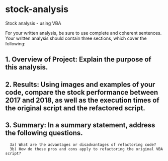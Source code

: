# stock-analysis
Stock analysis - using VBA 

For your written analysis, be sure to use complete and coherent sentences. Your written analysis should contain three sections, which cover the following:

## 1. Overview of Project: Explain the purpose of this analysis.
## 2. Results: Using images and examples of your code, compare the stock performance between 2017 and 2018, as well as the execution times of the original script and the refactored script.
## 3. Summary: In a summary statement, address the following questions.
      3a) What are the advantages or disadvantages of refactoring code?
      3b) How do these pros and cons apply to refactoring the original VBA script?
